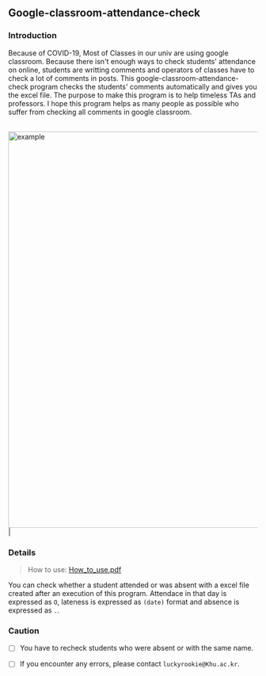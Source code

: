 ## Google-classroom-attendance-check


### Introduction
Because of COVID-19, Most of Classes in our univ are using google classroom. Because there isn't enough ways to check students' attendance on online, students are writting comments and operators of classes have to check a lot of comments in posts. This google-classroom-attendance-check program checks the students' comments automatically and gives you the excel file. The purpose to make this program is to help timeless TAs and professors. I hope this program helps as many people as possible who suffer from checking all comments in google classroom.<br><br>

<img width="800" alt="example" src="https://user-images.githubusercontent.com/60082435/79423965-733ab400-7ffa-11ea-88f9-f2777b0106a8.PNG">|

### Details

> How to use: [How_to_use.pdf](https://github.com/GyeongahNa/google_classroom_attedance_check/blob/master/How_to_use.pdf)

You can check whether a student attended or was absent with a excel file created after an execution of this program.
Attendace in that day is expressed as `O`, lateness is expressed as `(date)` format and absence is expressed as `.`.


### Caution

* [ ] You have to recheck students who were absent or with the same name.
* [ ] If you encounter any errors, please contact `luckyrookie@Khu.ac.kr`.







